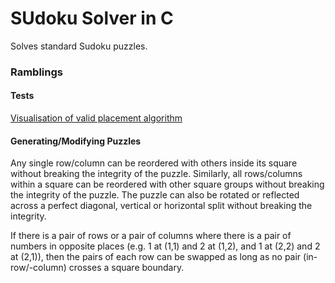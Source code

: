 # SUdoku Solver in C
Solves standard Sudoku puzzles. 

### Ramblings

#### Tests
[Visualisation of valid placement algorithm](https://www.desmos.com/calculator/lgnokjg1ug)

#### Generating/Modifying Puzzles
Any single row/column can be reordered with others inside its square without breaking the integrity of the puzzle. Similarly, all rows/columns within a square can be reordered with other square groups without breaking the integrity of the puzzle. The puzzle can also be rotated or reflected across a perfect diagonal, vertical or horizontal split without breaking the integrity. 

If there is a pair of rows or a pair of columns where there is a pair of numbers in opposite places (e.g. 1 at (1,1) and 2 at (1,2), and 1 at (2,2) and 2 at (2,1)), then the pairs of each row can be swapped as long as no pair (in-row/-column) crosses a square boundary.